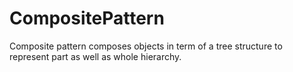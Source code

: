 # CompositePattern
Composite pattern composes objects in term of a tree structure to represent part as well as whole hierarchy.